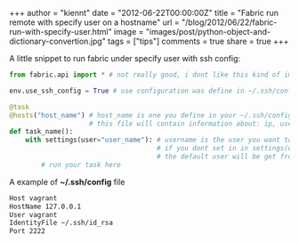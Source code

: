 +++
author = "kiennt"
date = "2012-06-22T00:00:00Z"
title = "Fabric run remote with specify user on a hostname"
url = "/blog/2012/06/22/fabric-run-with-specify-user.html"
image = "images/post/python-object-and-dictionary-convertion.jpg"
tags = ["tips"]
comments = true
share = true
+++

A little snippet to run fabric under specify user with ssh config:

<!--more-->

```python
from fabric.api import * # not really good, i dont like this kind of import

env.use_ssh_config = True # use configuration was define in ~/.ssh/config

@task
@hosts("host_name") # host_name is one you define in your ~/.ssh/config file
                    # this file will contain information about: ip, username, port, indentity file
def task_name():
    with settings(user="user_name"): # username is the user you want to login
                                     # if you dont set in in settings(user=<user_name>)
                                     # the default user will be get from env.user
        # run your task here
```

A example of **~/.ssh/config** file

```bash
Host vagrant
HostName 127.0.0.1
User vagrant
IdentityFile ~/.ssh/id_rsa
Port 2222
```
